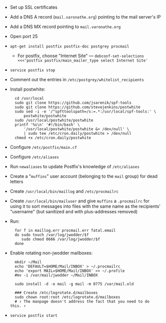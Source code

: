 - Set up SSL certificates
- Add a DNS A record (`mail.varonathe.org`) pointing to the mail server's IP
- Add a DNS MX record pointing to `mail.varonathe.org`
- Open port 25
- `apt-get install postfix postfix-doc postgrey procmail`
    - For postfix, choose "Internet Site" — `debconf-set-selections <<<'postfix
      postfix/main_mailer_type select Internet Site'`
- `service postfix stop`
- Comment out the entries in `/etc/postgrey/whitelist_recipients`
- Install postwhite:

        cd /usr/local
        sudo git clone https://github.com/jsarenik/spf-tools
        sudo git clone https://github.com/stevejenkins/postwhite
        sudo sed -i -e '/^spfttoolspath=/s:=.*:/usr/local/spf-tools:' \
            postwhite/postwhite
        sudo /usr/local/postwhite/postwhite
        printf '%s\n' '#!/bin/bash' \
            '/usr/local/postwhite/postwhite &> /dev/null' \
            | sudo tee /etc/cron.daily/postwhite > /dev/null
        chmod +x /etc/cron.daily/postwhite

- Configure `/etc/postfix/main.cf`
- Configure `/etc/aliases`
- Run `newaliases` to update Postfix's knowledge of `/etc/aliases`
- Create a "`muffins`" user account (belonging to the `mail` group) for dead
  letters
- Create `/usr/local/bin/maillog` and `/etc/procmailrc`
- Create `/usr/local/bin/mailuser` and give `muffins` a `.procmailrc` for
  using it to sort messages into files with the same name as the recipients'
  "username" (but sanitized and with plus-addresses removed)
- Run:

        for f in maillog.err procmail.err fatal.email
        do sudo touch /var/log/jwodder/$f
           sudo chmod 0666 /var/log/jwodder/$f
        done

- Enable rotating non-jwodder mailboxes:

        mkdir ~/Mail
        echo 'DEFAULT=$HOME/Mail/INBOX' > ~/.procmailrc
        echo 'export MAIL=$HOME/Mail/INBOX' >> ~/.profile
        #mv -i /var/mail/jwodder ~/Mail/INBOX

        sudo install -d -o mail -g mail -m 0775 /var/mail.old

        ### Create /etc/logrotate.d/mailboxes
        sudo chown root:root /etc/logrotate.d/mailboxes
        # ↑ The manpage doesn't address the fact that you need to do this. ↑

- `service postfix start`
